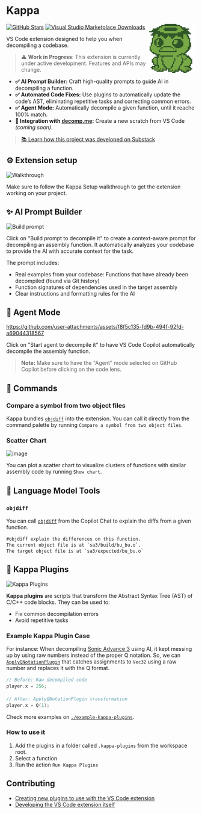 # Kappa

<img src="./media/branding/logo.png" align="right" height="130px" />

[![GitHub Stars](https://flat.badgen.net/github/stars/macabeus/kappa?icon=github)](https://github.com/macabeus/kappa)
[![Visual Studio Marketplace Downloads](https://flat.badgen.net/vs-marketplace/d/macabeus.kappa?icon=visualstudio)](https://marketplace.visualstudio.com/items?itemName=macabeus.kappa)

VS Code extension designed to help you when decompiling a codebase.

> ⚠️ **Work in Progress**: This extension is currently under active development. Features and APIs may change.

- **✅ AI Prompt Builder:** Craft high-quality prompts to guide AI in decompiling a function.
- **✅ Automated Code Fixes:** Use plugins to automatically update the code’s AST, eliminating repetitive tasks and correcting common errors.
- **✅ Agent Mode:** Automatically decompile a given function, until it reache 100% match.
- **🚧 Integration with [decomp.me](https://decomp.me/):** Create a new scratch from VS Code _(coming soon)_.

> [📚 Learn how this project was developed on Substack](https://gambiconf.substack.com/p/development-journey-on-game-decompilation)

## ⚙️ Extension setup

<img alt="Walkthrough" src="./media/readme/walkthrough.png" />

Make sure to follow the Kappa Setup walkthrough to get the extension working on your project.

## ✨ AI Prompt Builder

<img alt="Build prompt" src="./media/readme/build-prompt.gif" />

Click on "Build prompt to decompile it" to create a context-aware prompt for decompiling an assembly function. It automatically analyzes your codebase to provide the AI with accurate context for the task.

The prompt includes:

- Real examples from your codebase: Functions that have already been decompiled (found via Git history)
- Function signatures of dependencies used in the target assembly
- Clear instructions and formatting rules for the AI

## 🤖 Agent Mode

https://github.com/user-attachments/assets/f8f5c135-fd9b-494f-92fd-a69044318567

Click on "Start agent to decompile it" to have VS Code Copilot automatically decompile the assembly function.

> **Note:** Make sure to have the "Agent" mode selected on GitHub Copilot before clicking on the code lens.

## 🎨 Commands

### Compare a symbol from two object files

Kappa bundles [`objdiff`](https://github.com/encounter/objdiff) into the extension. You can call it directly from the command palette by running `Compare a symbol from two object files`.

### Scatter Chart

<img width="1712" height="970" alt="image" src="https://github.com/user-attachments/assets/018fa29b-9549-4126-99f2-916d70bc71f5" />

You can plot a scatter chart to visualize clusters of functions with similar assembly code by running `Show chart`.

## 🔖 Language Model Tools

### `objdiff`

You can call [`objdiff`](https://github.com/encounter/objdiff) from the Copilot Chat to explain the diffs from a given function.

```
#objdiff explain the differences on this function.
The current object file is at `sa3/build/bu_bu.o`.
The target object file is at `sa3/expected/bu_bu.o`
```

## 🔌 Kappa Plugins

<img alt="Kappa Plugins" src="./media/readme/kappa-plugins.gif" />

**Kappa plugins** are scripts that transform the Abstract Syntax Tree (AST) of C/C++ code blocks. They can be used to:

- Fix common decompilation errors
- Avoid repetitive tasks

### Example Kappa Plugin Case

For instance: When decompiling [Sonic Advance 3](https://github.com/SAT-R/sa3) using AI, it kept messing up by using raw numbers instead of the proper Q notation. So, we can [`ApplyQNotationPlugin`](./example-kappa-plugins/ApplyQNotationPlugin.js) that catches assignments to `Vec32` using a raw number and replaces it with the Q format.

```cpp
// Before: Raw decompiled code
player.x = 256;

// After: ApplyQNotationPlugin transformation
player.x = Q(1);
```

Check more examples on [`./example-kappa-plugins`](./example-kappa-plugins).

### How to use it

1. Add the plugins in a folder called `.kappa-plugins` from the workspace root.
2. Select a function
3. Run the action `Run Kappa Plugins`

## Contributing

- [Creating new plugins to use with the VS Code extension](./docs/create-your-own-kappa-plugin.md)
- [Developing the VS Code extension itself](./docs/developing-kappa-vscode-extension.md)
